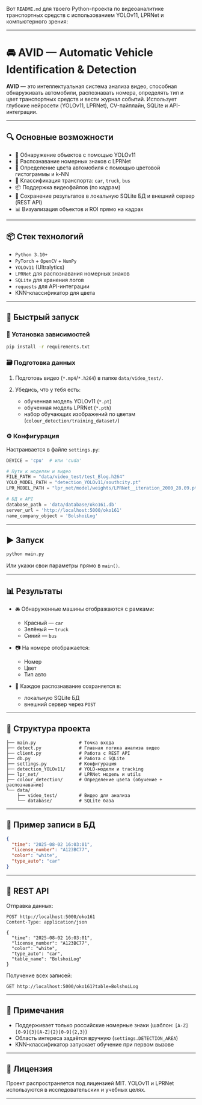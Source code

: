 Вот `README.md` для твоего Python-проекта по видеоаналитике транспортных средств с использованием YOLOv11, LPRNet и компьютерного зрения:

---

# 🚘 AVID — Automatic Vehicle Identification & Detection

**AVID** — это интеллектуальная система анализа видео, способная обнаруживать автомобили, распознавать номера, определять тип и цвет транспортных средств и вести журнал событий. Использует глубокие нейросети (YOLOv11, LPRNet), CV-пайплайн, SQLite и API-интеграции.

---

## 🔍 Основные возможности

* 🧠 Обнаружение объектов с помощью YOLOv11
* 🔢 Распознавание номерных знаков с LPRNet
* 🎨 Определение цвета автомобиля с помощью цветовой гистограммы и k-NN
* 🚛 Классификация транспорта: `car`, `truck`, `bus`
* 📦 Поддержка видеофайлов (по кадрам)
* 🧾 Сохранение результатов в локальную SQLite БД и внешний сервер (REST API)
* 📊 Визуализация объектов и ROI прямо на кадрах

---

## 📦 Стек технологий

* `Python 3.10+`
* `PyTorch` + `OpenCV` + `NumPy`
* `YOLOv11` (Ultralytics)
* `LPRNet` для распознавания номерных знаков
* `SQLite` для хранения логов
* `requests` для API-интеграции
* KNN-классификатор для цвета

---

## 🚀 Быстрый запуск

### 🔧 Установка зависимостей

```bash
pip install -r requirements.txt
```

### 🗃️ Подготовка данных

1. Подготовь видео (`*.mp4`/`*.h264`) в папке `data/video_test/`.
2. Убедись, что у тебя есть:

   * обученная модель YOLOv11 (`*.pt`)
   * обученная модель LPRNet (`*.pth`)
   * набор обучающих изображений по цветам (`colour_detection/training_dataset/`)

### ⚙️ Конфигурация

Настраивается в файле `settings.py`:

```python
DEVICE = 'cpu'  # или 'cuda'

# Пути к моделям и видео
FILE_PATH = "data/video_test/test_Blog.h264"
YOLO_MODEL_PATH = "detection_YOLOv11/southcity.pt"
LPR_MODEL_PATH = "lpr_net/model/weights/LPRNet__iteration_2000_28.09.pth"

# БД и API
database_path = 'data/database/oko161.db'
server_url = 'http://localhost:5000/oko161'
name_company_object = 'BolshoiLog'
```

---

## ▶️ Запуск

```bash
python main.py
```

Или укажи свои параметры прямо в `main()`.

---

## 📊 Результаты

* 🚘 Обнаруженные машины отображаются с рамками:

  * Красный — `car`
  * Зелёный — `truck`
  * Синий — `bus`
* 📷 На номере отображается:

  * Номер
  * Цвет
  * Тип авто
* 🧾 Каждое распознавание сохраняется в:

  * локальную SQLite БД
  * внешний сервер через `POST`

---

## 📂 Структура проекта

```plaintext
├── main.py                # Точка входа
├── detect.py              # Главная логика анализа видео
├── client.py              # Работа с REST API
├── db.py                  # Работа с SQLite
├── settings.py            # Конфигурация
├── detection_YOLOv11/     # YOLO-модели и tracking
├── lpr_net/               # LPRNet модель и utils
├── colour_detection/      # Определение цвета (обучение + распознавание)
└── data/
    ├── video_test/        # Видео для анализа
    └── database/          # SQLite база
```

---

## 🧪 Пример записи в БД

```json
{
  "time": "2025-08-02 16:03:01",
  "license_number": "A123BC77",
  "color": "white",
  "type_auto": "car"
}
```

---

## 📡 REST API

Отправка данных:

```http
POST http://localhost:5000/oko161
Content-Type: application/json

{
  "time": "2025-08-02 16:03:01",
  "license_number": "A123BC77",
  "color": "white",
  "type_auto": "car",
  "table_name": "BolshoiLog"
}
```

Получение всех записей:

```http
GET http://localhost:5000/oko161?table=BolshoiLog
```

---

## 🔐 Примечания

* Поддерживает только российские номерные знаки (шаблон: `[A-Z][0-9]{3}[A-Z]{2}[0-9]{2,3}`)
* Область интереса задаётся вручную (`settings.DETECTION_AREA`)
* KNN-классификатор запускает обучение при первом вызове

---

## 📜 Лицензия

Проект распространяется под лицензией MIT.
YOLOv11 и LPRNet используются в исследовательских и учебных целях.

---


